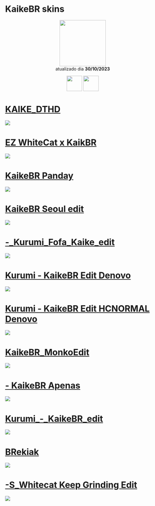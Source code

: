 # KaikeBR skins

<p align="center">
   <a href="https://osu.ppy.sh/users/13721982">
    <img src="https://a.ppy.sh/13721982"
         width="150"
         height="150">
   </a>
<br>
  atualizado dia
  <b> 30/10/2023 </b>
</p>
   <p align="center">
   <a href="https://twitter.com/KaikeBR_">
  <img src="https://i.imgur.com/PUQ5uWf.png" 
       width="50" 
       height="50"></a>
     <a href="https://www.twitch.tv/KaikeBR1">
  <img src="https://i.imgur.com/HM030lk.png" 
       width="50" 
       height="50"></a>
<br>
   </p>

# [KAIKE_DTHD](https://github.com/Yumiih/Skins/raw/main/kaikebr/KAIKE_DTHD.osk)
[![](https://osu.ppy.sh/ss/18846223/d3c0)](https://github.com/Yumiih/Skins/raw/main/kaikebr/KAIKE_DTHD.osk)

# [EZ WhiteCat x KaikBR](https://drive.google.com/u/0/uc?id=12wyxvSVJdBXd_B0vyWptoATXTwut-CuJ&export=download)
[![](https://osu.ppy.sh/ss/18846225/6da5)](https://drive.google.com/u/0/uc?id=12wyxvSVJdBXd_B0vyWptoATXTwut-CuJ&export=download)

# [KaikeBR Panday](https://drive.google.com/u/0/uc?id=12zR5Pwlkm8bJeBtlzbrx_gbRAuyhSkuy&export=download)
[![](https://osu.ppy.sh/ss/18846228/8dc1)](https://drive.google.com/u/0/uc?id=12zR5Pwlkm8bJeBtlzbrx_gbRAuyhSkuy&export=download)

# [KaikeBR Seoul edit](https://drive.google.com/u/0/uc?id=12zmPHmVv-mjNgAWa5MfpKyTdmAEkpg06&export=download)
[![](https://cdn.discordapp.com/attachments/970756987488960512/1162397405405261975/tcpgFkR.jpg?ex=653bc9f1&is=652954f1&hm=40c50d065413f0d5600c5e10124781cc821c9cc0cdf2efd245e17a99e727088b&)](https://drive.google.com/u/0/uc?id=12zmPHmVv-mjNgAWa5MfpKyTdmAEkpg06&export=download)

# [-_Kurumi_Fofa_Kaike_edit](https://github.com/Yumiih/Skins/raw/main/kaikebr/-_Kurumi_Fofa_Kaike_edit.osk)
[![](https://cdn.discordapp.com/attachments/1162144746811170927/1162397883505590292/v0wi1WC.jpg?ex=653bca63&is=65295563&hm=7dd91b266274dc83aafe53d0668711d9fb53f3ef58ba548560f038fac1875b7d&)](https://github.com/Yumiih/Skins/raw/main/kaikebr/-_Kurumi_Fofa_Kaike_edit.osk)

# [Kurumi - KaikeBR Edit Denovo](https://github.com/Yumiih/Skins/raw/main/kaikebr/Kurumi_-_KaikeBR_Edit_Denovo.osk)
[![](https://cdn.discordapp.com/attachments/1162144746811170927/1168692026963927060/screenshot146.jpg?ex=6552b044&is=65403b44&hm=fc305bcdef5cf7d95c497bc043d9bb196b4bbfa51acfb3317022d44bd6c79d67&)](https://github.com/Yumiih/Skins/raw/main/kaikebr/Kurumi_-_KaikeBR_Edit_Denovo.osk)

# [Kurumi - KaikeBR Edit HCNORMAL Denovo](https://github.com/Yumiih/Skins/raw/main/kaikebr/Kurumi_-_KaikeBR_Edit_HCNORMAL_Denovo.osk.osk)
[![](https://cdn.discordapp.com/attachments/1162144746811170927/1168695646979641435/screenshot151.jpg?ex=6552b3a3&is=65403ea3&hm=697d9e50abf66b1439faf65a8afa90fde65b28e34a84633ea1d10c310deed25e&)](https://github.com/Yumiih/Skins/raw/main/kaikebr/Kurumi_-_KaikeBR_Edit_HCNORMAL_Denovo.osk.osk)

# [KaikeBR_MonkoEdit](https://github.com/Yumiih/Skins/raw/main/kaikebr/KaikeBR_MonkoEdit.osk)
[![](https://cdn.discordapp.com/attachments/1162144746811170927/1162398414894547065/15gHNvy.jpg?ex=653bcae2&is=652955e2&hm=1781ac70eb225e9dfbbd6df3b6e9284a5ab891f1ba98cdabebc5fcbcbc00b76c&)](https://github.com/Yumiih/Skins/raw/main/kaikebr/KaikeBR_MonkoEdit.osk)

# [- KaikeBR Apenas](https://github.com/Yumiih/Skins/raw/main/kaikebr/-__KaikeBR_Apenas_-.osk)
[![](https://osu.ppy.sh/ss/18846256/b2c8)](https://github.com/Yumiih/Skins/raw/main/kaikebr/-__KaikeBR_Apenas_-.osk)

# [Kurumi_-_KaikeBR_edit](https://github.com/Yumiih/Skins/raw/main/kaikebr/Kurumi_-_KaikeBR_edit.osk)
[![](https://cdn.discordapp.com/attachments/1162144746811170927/1162399934549602394/CLw0r12.jpg?ex=653bcc4c&is=6529574c&hm=ea75d7ec3c4724703fb067b78280492ab1306a2df6a75e50beec12d8f1a4e519&)](https://github.com/Yumiih/Skins/raw/main/kaikebr/Kurumi_-_KaikeBR_edit.osk)

# [BRekiak](https://github.com/Yumiih/Skins/raw/main/kaikebr/BRekiaK.osk)
[![](https://osu.ppy.sh/ss/18846268/50ad)](https://github.com/Yumiih/Skins/raw/main/kaikebr/BRekiaK.osk)

# [-S_Whitecat Keep Grinding Edit](https://github.com/Yumiih/Skins/raw/main/kaikebr/-S_WhiteCat_-_Keep_Grinding_Edit.osk)
[![](https://osu.ppy.sh/ss/18846270/077a)](https://github.com/Yumiih/Skins/raw/main/kaikebr/-S_WhiteCat_-_Keep_Grinding_Edit.osk)


